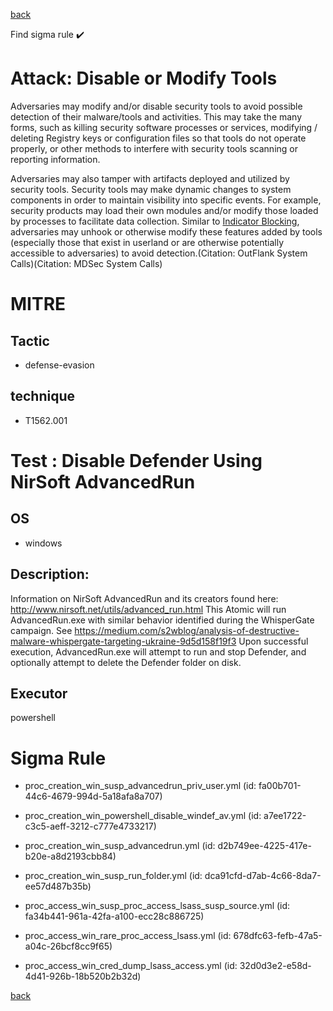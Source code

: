 
[back](../index.md)

Find sigma rule :heavy_check_mark: 

# Attack: Disable or Modify Tools 

Adversaries may modify and/or disable security tools to avoid possible detection of their malware/tools and activities. This may take the many forms, such as killing security software processes or services, modifying / deleting Registry keys or configuration files so that tools do not operate properly, or other methods to interfere with security tools scanning or reporting information.

Adversaries may also tamper with artifacts deployed and utilized by security tools. Security tools may make dynamic changes to system components in order to maintain visibility into specific events. For example, security products may load their own modules and/or modify those loaded by processes to facilitate data collection. Similar to [Indicator Blocking](https://attack.mitre.org/techniques/T1562/006), adversaries may unhook or otherwise modify these features added by tools (especially those that exist in userland or are otherwise potentially accessible to adversaries) to avoid detection.(Citation: OutFlank System Calls)(Citation: MDSec System Calls)

# MITRE
## Tactic
  - defense-evasion


## technique
  - T1562.001


# Test : Disable Defender Using NirSoft AdvancedRun
## OS
  - windows


## Description:
Information on NirSoft AdvancedRun and its creators found here: http://www.nirsoft.net/utils/advanced_run.html
This Atomic will run AdvancedRun.exe with similar behavior identified during the WhisperGate campaign.
See https://medium.com/s2wblog/analysis-of-destructive-malware-whispergate-targeting-ukraine-9d5d158f19f3
Upon successful execution, AdvancedRun.exe will attempt to run and stop Defender, and optionally attempt to delete the Defender folder on disk. 


## Executor
powershell

# Sigma Rule
 - proc_creation_win_susp_advancedrun_priv_user.yml (id: fa00b701-44c6-4679-994d-5a18afa8a707)

 - proc_creation_win_powershell_disable_windef_av.yml (id: a7ee1722-c3c5-aeff-3212-c777e4733217)

 - proc_creation_win_susp_advancedrun.yml (id: d2b749ee-4225-417e-b20e-a8d2193cbb84)

 - proc_creation_win_susp_run_folder.yml (id: dca91cfd-d7ab-4c66-8da7-ee57d487b35b)

 - proc_access_win_susp_proc_access_lsass_susp_source.yml (id: fa34b441-961a-42fa-a100-ecc28c886725)

 - proc_access_win_rare_proc_access_lsass.yml (id: 678dfc63-fefb-47a5-a04c-26bcf8cc9f65)

 - proc_access_win_cred_dump_lsass_access.yml (id: 32d0d3e2-e58d-4d41-926b-18b520b2b32d)



[back](../index.md)
